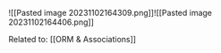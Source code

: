 ![[Pasted image 20231102164309.png]]![[Pasted image 20231102164406.png]]

Related to: [[ORM & Associations]]